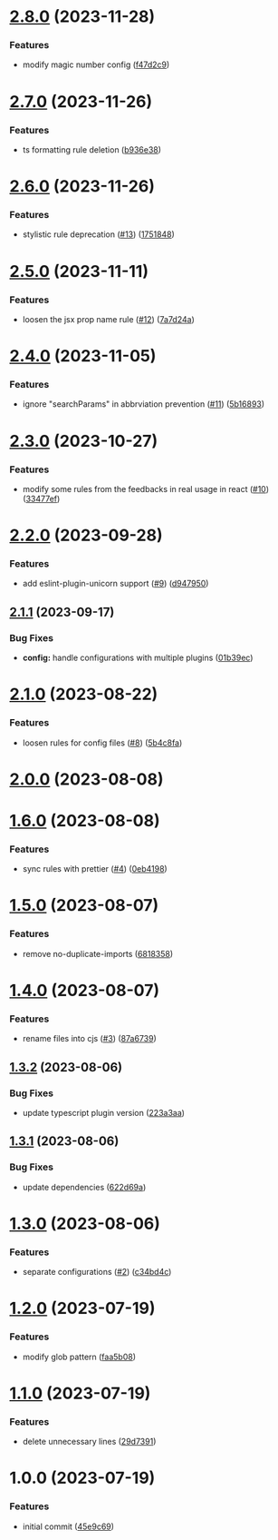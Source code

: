 # [2.8.0](https://github.com/axross/eslint-config/compare/v2.7.0...v2.8.0) (2023-11-28)


### Features

* modify magic number config ([f47d2c9](https://github.com/axross/eslint-config/commit/f47d2c9288fc8c6d8211af218a46c962ba695a43))

# [2.7.0](https://github.com/axross/eslint-config/compare/v2.6.0...v2.7.0) (2023-11-26)


### Features

* ts formatting rule deletion ([b936e38](https://github.com/axross/eslint-config/commit/b936e387a810951f173df57ba2241321d2a8e47a))

# [2.6.0](https://github.com/axross/eslint-config/compare/v2.5.0...v2.6.0) (2023-11-26)


### Features

* stylistic rule deprecation ([#13](https://github.com/axross/eslint-config/issues/13)) ([1751848](https://github.com/axross/eslint-config/commit/17518487d9ecc24181b78b99491acf556ea147e6))

# [2.5.0](https://github.com/axross/eslint-config/compare/v2.4.0...v2.5.0) (2023-11-11)


### Features

* loosen the jsx prop name rule ([#12](https://github.com/axross/eslint-config/issues/12)) ([7a7d24a](https://github.com/axross/eslint-config/commit/7a7d24a5329d3ebb1abf152ba153d222a43e7aea))

# [2.4.0](https://github.com/axross/eslint-config/compare/v2.3.0...v2.4.0) (2023-11-05)


### Features

* ignore "searchParams" in abbrviation prevention ([#11](https://github.com/axross/eslint-config/issues/11)) ([5b16893](https://github.com/axross/eslint-config/commit/5b168931edd1365b6a89953b8e0e4219a516ac6d))

# [2.3.0](https://github.com/axross/eslint-config/compare/v2.2.0...v2.3.0) (2023-10-27)


### Features

* modify some rules from the feedbacks in real usage in react ([#10](https://github.com/axross/eslint-config/issues/10)) ([33477ef](https://github.com/axross/eslint-config/commit/33477ef8a0d7261f972c56ed0ace58d61f1e7ec9))

# [2.2.0](https://github.com/axross/eslint-config/compare/v2.1.1...v2.2.0) (2023-09-28)


### Features

* add eslint-plugin-unicorn support ([#9](https://github.com/axross/eslint-config/issues/9)) ([d947950](https://github.com/axross/eslint-config/commit/d9479503655542f423f09f99e47e0eeb56bab8ad))

## [2.1.1](https://github.com/axross/eslint-config/compare/v2.1.0...v2.1.1) (2023-09-17)


### Bug Fixes

* **config:** handle configurations with multiple plugins ([01b39ec](https://github.com/axross/eslint-config/commit/01b39ecd95568d04497a4b8f64f9d45e9aa9f256))

# [2.1.0](https://github.com/axross/eslint-config/compare/v2.0.0...v2.1.0) (2023-08-22)


### Features

* loosen rules for config files ([#8](https://github.com/axross/eslint-config/issues/8)) ([5b4c8fa](https://github.com/axross/eslint-config/commit/5b4c8fade5cce769cdf7104b4c6414f31a913178))

# [2.0.0](https://github.com/axross/eslint-config/compare/v1.6.0...v2.0.0) (2023-08-08)

# [1.6.0](https://github.com/axross/eslint-config/compare/v1.5.0...v1.6.0) (2023-08-08)


### Features

* sync rules with prettier ([#4](https://github.com/axross/eslint-config/issues/4)) ([0eb4198](https://github.com/axross/eslint-config/commit/0eb4198275398c72151bfb5d2975863881d9f2ab))

# [1.5.0](https://github.com/axross/eslint-config/compare/v1.4.0...v1.5.0) (2023-08-07)


### Features

* remove no-duplicate-imports ([6818358](https://github.com/axross/eslint-config/commit/6818358adf05379b53c8009a4993f9129231ad17))

# [1.4.0](https://github.com/axross/eslint-config/compare/v1.3.2...v1.4.0) (2023-08-07)


### Features

* rename files into cjs ([#3](https://github.com/axross/eslint-config/issues/3)) ([87a6739](https://github.com/axross/eslint-config/commit/87a67391992eb2158682d5b718be020815431a92))

## [1.3.2](https://github.com/axross/eslint-config/compare/v1.3.1...v1.3.2) (2023-08-06)

### Bug Fixes

- update typescript plugin version ([223a3aa](https://github.com/axross/eslint-config/commit/223a3aa27f0c60b5e66529b231dbded0bf4e4d52))

## [1.3.1](https://github.com/axross/eslint-config/compare/v1.3.0...v1.3.1) (2023-08-06)

### Bug Fixes

- update dependencies ([622d69a](https://github.com/axross/eslint-config/commit/622d69adb1224127d6184da861ed39839999e1de))

# [1.3.0](https://github.com/axross/eslint-config/compare/v1.2.0...v1.3.0) (2023-08-06)

### Features

- separate configurations ([#2](https://github.com/axross/eslint-config/issues/2)) ([c34bd4c](https://github.com/axross/eslint-config/commit/c34bd4cdfa0b4b0bfa5d8763cd2780a245659158))

# [1.2.0](https://github.com/axross/eslint-config/compare/v1.1.0...v1.2.0) (2023-07-19)

### Features

- modify glob pattern ([faa5b08](https://github.com/axross/eslint-config/commit/faa5b08f3ccb0a83ff2bc70fe5241cb082fd782c))

# [1.1.0](https://github.com/axross/eslint-config/compare/v1.0.0...v1.1.0) (2023-07-19)

### Features

- delete unnecessary lines ([29d7391](https://github.com/axross/eslint-config/commit/29d73911f6032501caaad5a52296af83ee2a6486))

# 1.0.0 (2023-07-19)

### Features

- initial commit ([45e9c69](https://github.com/axross/eslint-config/commit/45e9c69ffef2cb8785be8c99d1a47edb2c422cb3))

